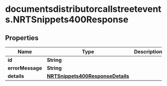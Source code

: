# documentsdistributorcallstreetevents.NRTSnippets400Response

## Properties

Name | Type | Description | Notes
------------ | ------------- | ------------- | -------------
**id** | **String** |  | [optional] 
**errorMessage** | **String** |  | [optional] 
**details** | [**NRTSnippets400ResponseDetails**](NRTSnippets400ResponseDetails.md) |  | [optional] 


